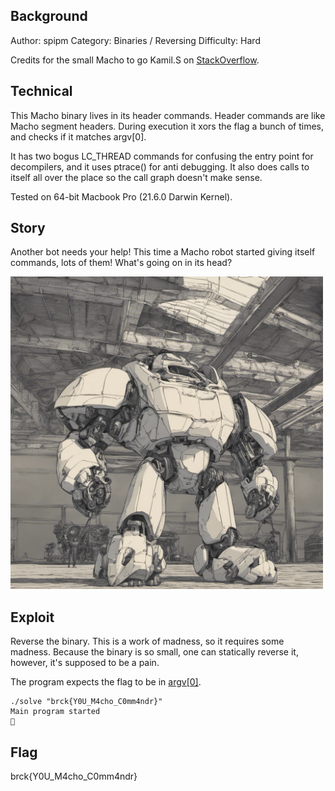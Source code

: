 ## Background

 Author: spipm
 Category: Binaries / Reversing
 Difficulty: Hard

Credits for the small Macho to go Kamil.S on [StackOverflow](https://stackoverflow.com/questions/32453849/minimal-mach-o-64-binary).

## Technical

This Macho binary lives in its header commands. Header commands are like Macho segment headers. During execution it xors the flag a bunch of times, and checks if it matches argv[0].

It has two bogus LC_THREAD commands for confusing the entry point for decompilers, and it uses ptrace() for anti debugging. It also does calls to itself all over the place so the call graph doesn't make sense.

Tested on 64-bit Macbook Pro (21.6.0 Darwin Kernel).

## Story

Another bot needs your help! This time a Macho robot started giving itself commands, lots of them! What's going on in its head?

<img src="./macho_robot.jpg" width="500">

## Exploit

Reverse the binary. This is a work of madness, so it requires some madness. Because the binary is so small, one can statically reverse it, however, it's supposed to be a pain.

The program expects the flag to be in [argv[0]](https://jameshfisher.com/2017/02/05/how-do-i-use-execve-in-c/).

```
./solve "brck{Y0U_M4cho_C0mm4ndr}"
Main program started
🥰
```

## Flag

brck{Y0U_M4cho_C0mm4ndr}